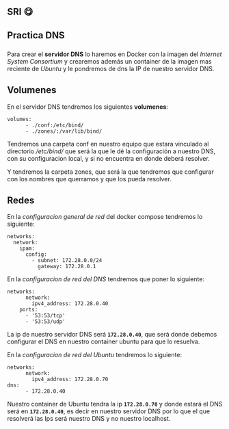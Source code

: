 ## SRI :yum:

## Practica DNS

###

Para crear el **servidor DNS** lo haremos en Docker con la imagen del *Internet System Consortium* y crearemos además un container de la imagen mas reciente de *Ubuntu* y le pondremos de dns la IP de nuestro servidor DNS.

###
## Volumenes
En el servidor DNS tendremos los siguientes **volumenes**:
```
volumes:
      - ./conf:/etc/bind/
      - ./zones/:/var/lib/bind/
```
Tendremos una carpeta conf en nuestro equipo que estara vinculado al directorio */etc/bind/* que será la que le dé la configuración a nuestro DNS, con su configuracion local, y si no encuentra en donde deberá resolver.

Y tendremos la carpeta zones, que será la que tendremos que configurar con los nombres que querramos y que los pueda resolver.

## Redes
En la *configuracion general de red* del docker compose tendremos lo siguiente:
```
networks:
  network:
    ipam:
      config:
        - subnet: 172.28.0.0/24
          gateway: 172.28.0.1
```
En la *configuracion de red del DNS* tendremos que poner lo siguiente:
```
networks:
      network:
        ipv4_address: 172.28.0.40
    ports:
      - '53:53/tcp'
      - '53:53/udp'
```
La ip de nuestro servidor DNS será **`172.28.0.40`**, que será donde debemos configurar el DNS en nuestro container ubuntu para que lo resuelva.

En la *configuracion de red del Ubuntu* tendremos lo siguiente:
```
networks:
      network: 
        ipv4_address: 172.28.0.70
dns:
      - 172.28.0.40
```
Nuestro container de Ubuntu tendra la ip **`172.28.0.70`** y donde estará el DNS será en **`172.28.0.40`**, es decir en nuestro servidor DNS por lo que el que resolverá las Ips será nuestro DNS y no nuestro localhost.


